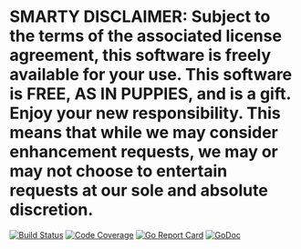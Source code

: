 # SMARTY DISCLAIMER: Subject to the terms of the associated license agreement, this software is freely available for your use. This software is FREE, AS IN PUPPIES, and is a gift. Enjoy your new responsibility. This means that while we may consider enhancement requests, we may or may not choose to entertain requests at our sole and absolute discretion.

[![Build Status](https://travis-ci.org/smartystreets/assertions.svg?branch=master)](https://travis-ci.org/smartystreets/assertions)
[![Code Coverage](https://codecov.io/gh/smartystreets/assertions/branch/master/graph/badge.svg)](https://codecov.io/gh/smartystreets/assertions)
[![Go Report Card](https://goreportcard.com/badge/github.com/smartystreets/assertions)](https://goreportcard.com/report/github.com/smartystreets/assertions)
[![GoDoc](https://godoc.org/github.com/smartystreets/assertions?status.svg)](http://godoc.org/github.com/smartystreets/assertions)
